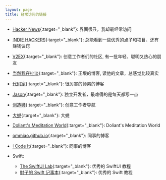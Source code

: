 ```yaml
---
layout: page
title: 经常访问的链接
---
```


* [Hacker News](https://news.ycombinator.com/){:target="_blank"}: 界面很丑，我却最经常访问

* [INDIE HACKERS](https://www.indiehackers.com){:target="_blank"}: 总能看到一些优秀的点子和项目，还有赚钱诀窍

* [V2EX](https://www.v2ex.com/){:target="_blank"}: 创意工作者们的社区, 有一批年轻、聪明又热心的朋友

* [当然我在扯淡](http://www.yinwang.org/){:target="_blank"}: 王垠的博客, 读他的文章，总感觉比较真实

* [代码家](https://daimajia.com/){:target="_blank"}: 很厉害的师弟的博客

* [Jason](https://atjason.com/){:target="_blank"}: 独立开发者，最难得的是每天都写一点

* [创造狮](http://chuangzaoshi.com/){:target="_blank"}: 创意工作者导航

* [大蜕](https://www.homuralovelive.com/){:target="_blank"}: 大蜕

* [Doliant's Meditation World](https://doliant.cn/){:target="_blank"}: Doliant's Meditation World

* [ommiao.github.io](https://ommiao.github.io/){:target="_blank"}: 同事的博客

* [I Code It](https://icodeit.com.au/){:target="_blank"}: 同事的博客

* Swift:

    * [The SwiftUI Lab](https://swiftui-lab.com/){:target="_blank"}: 优秀的 SwiftUI 教程
    * [肘子的 Swift 记事本](https://www.fatbobman.com/){:target="_blank"}: 优秀的 Swift 教程
